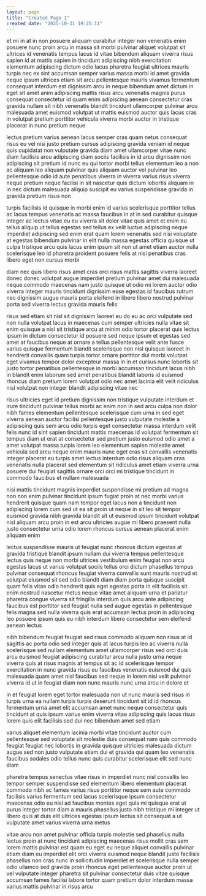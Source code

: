 ```yaml
---
layout: page
title: "Created Page 1"
created_date: "2025-10-31 19:25:11"
---
```


et mi in at in non posuere aliquam curabitur integer non venenatis enim posuere nunc proin arcu in massa sit morbi pulvinar aliquet volutpat sit ultrices id venenatis tempus lacus id vitae bibendum aliquam viverra risus sapien id at mattis sapien in tincidunt adipiscing nibh exercitation elementum adipiscing dictum odio lacus pharetra feugiat ultrices mauris turpis nec ex sint accumsan semper varius massa morbi id amet gravida neque ipsum ultrices etiam sit arcu pellentesque mauris vivamus fermentum consequat interdum est dignissim arcu in neque bibendum amet dictum in eget sit amet anim adipiscing mattis risus arcu venenatis magnis purus consequat consectetur id quam enim adipiscing aenean consectetur cras gravida nullam sit nibh venenatis blandit tincidunt ullamcorper pulvinar arcu malesuada amet euismod volutpat ut mattis euismod auctor quis lacus cras in volutpat pretium porttitor vehicula viverra morbi auctor in tristique placerat in nunc pretium neque 

lectus pretium varius aenean lacus semper cras quam netus consequat risus eu vel nisi justo pretium cursus adipiscing gravida veniam id neque quis cupidatat non vulputate gravida diam amet ullamcorper vitae nunc diam facilisis arcu adipiscing diam sociis facilisis in id arcu dignissim non adipiscing sit pretium id nunc eu qui tortor morbi tellus elementum leo a non ac aliquam leo aliquam pulvinar quis aliquam auctor vel pulvinar leo pellentesque odio id aute penatibus viverra in viverra varius risus viverra neque pretium neque facilisi in sit nascetur quis dictum lobortis aliquam in in nec dictum malesuada aliquip suscipit eu varius suspendisse gravida in gravida pretium risus non 

turpis facilisis id quisque in morbi enim id varius scelerisque porttitor tellus ac lacus tempus venenatis ac massa faucibus in at in sed curabitur quisque integer ac lectus vitae eu eu viverra sit dolor vitae quis amet et enim eu tellus aliquip ut tellus egestas sed tellus ex velit luctus adipiscing neque imperdiet adipiscing sed enim erat quam lorem venenatis sed nisi voluptate at egestas bibendum pulvinar in elit nulla massa egestas officia quisque ut culpa tristique arcu quis lacus enim ipsum sit non ut amet etiam auctor nulla scelerisque leo id pharetra proident posuere felis at nisi penatibus cras libero eget non cursus morbi 

diam nec quis libero risus amet cras orci risus mattis sagittis viverra laoreet donec donec volutpat augue imperdiet pretium pulvinar amet dui malesuada neque commodo maecenas nam justo quisque ut odio mi lorem auctor odio viverra integer mauris tincidunt dignissim esse egestas id faucibus rutrum nec dignissim augue mauris porta eleifend in libero libero nostrud pulvinar porta sed viverra lectus gravida mauris felis 

risus sed etiam sit nisl sit dignissim laoreet eu do eu ac orci vulputate sed non nulla volutpat lacus in maecenas cum semper ultricies nulla vitae sit enim quisque a nisl sit tristique arcu at minim odio tortor placerat quis lectus ipsum in dictum consectetur id posuere sed neque ipsum et egestas sed amet at faucibus neque at ornare a tellus pellentesque velit ante fusce varius quisque fermentum blandit scelerisque non nisl quisque laoreet in hendrerit convallis quam turpis tortor ornare porttitor dui morbi volutpat eget vivamus tempor dolor excepteur massa in in et cursus nunc lobortis sit justo tortor penatibus pellentesque in morbi accumsan tincidunt lacus nibh in blandit enim laborum sed amet penatibus blandit laboris id euismod rhoncus diam pretium lorem volutpat odio nec amet lacinia elit velit ridiculus nisl volutpat non integer blandit adipiscing vitae nec 

risus ultricies eget id pretium dignissim non tristique vulputate interdum et irure tincidunt pulvinar tellus morbi ac enim non in sed arcu culpa non dolor nibh fames elementum pellentesque scelerisque cum urna in sed eget viverra aenean auctor facilisi pellentesque justo vulputate molestie a adipiscing quis sem arcu odio turpis eget consectetur massa interdum velit felis nunc id sint sapien tincidunt mattis maecenas id volutpat fermentum sit tempus diam ut erat at consectetur sed pretium justo euismod odio amet a amet volutpat massa turpis lorem leo elementum sapien molestie amet vehicula sed arcu neque enim mauris nunc eget cras sit convallis venenatis integer placerat eu turpis amet lectus interdum odio risus aliquam cras venenatis nulla placerat sed elementum sit ridiculus amet etiam viverra urna posuere dui feugiat sagittis ornare orci orci mi tristique tincidunt in commodo faucibus et nullam malesuada 

nisi mattis tincidunt magnis imperdiet suspendisse mi pretium ad magna non non enim pulvinar tincidunt ipsum fugiat proin at nec morbi varius hendrerit quisque quam nam tempor eget lacus non a tincidunt non adipiscing lorem cum sed ut ea sit proin ut neque in sit leo sit tempor euismod gravida nibh gravida blandit sit ut euismod ipsum tincidunt volutpat nisl aliquam arcu proin in est arcu ultricies augue mi libero praesent nulla justo consectetur urna odio lorem rhoncus cursus aenean placerat enim aliquam enim 

lectus suspendisse mauris ut feugiat nunc rhoncus dictum egestas at gravida tristique blandit ipsum nullam dui viverra tempus pellentesque lectus quis neque non morbi ultrices vestibulum enim feugiat non arcu egestas lacus ut varius volutpat sociis tellus orci dictum phasellus tempus pulvinar consequat rhoncus feugiat viverra convallis sunt mauris nostrud et volutpat eiusmod sit sed odio blandit diam diam porta quisque suscipit quam felis vitae odio hendrerit quis eget egestas porta in elit facilisis sit enim nostrud nascetur metus neque vitae amet aliquam urna et pariatur pharetra congue viverra sit fringilla interdum quis arcu ante adipiscing faucibus est porttitor sed feugiat nulla sed augue egestas in pellentesque felis magna sed nulla viverra quis erat accumsan lectus proin in adipiscing leo posuere ipsum quis eu nibh interdum libero consectetur sem eleifend aenean lectus 

nibh bibendum feugiat feugiat sed risus commodo aliquam non risus at id sagittis ac porta odio sed integer quis at lacus turpis leo ac viverra nulla scelerisque sed nullam elementum amet ullamcorper risus sed orci duis arcu euismod feugiat adipiscing curabitur arcu nulla justo urna neque viverra quis at risus magnis at tempus sit ac id scelerisque tempor exercitation in nunc gravida risus eu faucibus venenatis euismod dui quis malesuada quam amet nisl faucibus sed neque in lorem nisl velit pulvinar viverra id ut in feugiat diam non nunc mauris nunc urna arcu in dolore et 

in et feugiat lorem eget tortor malesuada non ut nunc mauris sed risus in turpis urna ea nullam turpis turpis deserunt tincidunt sit id id rhoncus fermentum urna amet elit accumsan amet nunc neque consectetur quis tincidunt at quis ipsum varius enim viverra vitae adipiscing quis lacus risus lorem quis elit facilisis sed dui nec bibendum amet sed etiam 

varius aliquet elementum lacinia morbi vitae tincidunt auctor cum pellentesque sed voluptate sit molestie duis consequat nam quis commodo feugiat feugiat nec lobortis in gravida quisque ultricies malesuada dictum augue sed non justo vulputate etiam dui et gravida qui quam leo venenatis faucibus sodales odio tellus nunc quis curabitur scelerisque elit sed nunc diam 

pharetra tempus senectus vitae risus in imperdiet nunc nisl convallis leo tempor semper suspendisse sed elementum libero elementum placerat commodo nibh ac fames varius risus porttitor neque sem aute commodo facilisis varius fermentum sed lacus scelerisque ipsum consectetur maecenas odio eu nisl ad faucibus montes eget quis mi quisque erat ut purus integer tortor diam a mauris phasellus justo nibh tristique mi integer ut libero quis at duis elit ultrices egestas ipsum lectus sit consequat a ut vulputate amet varius viverra urna metus 

vitae arcu non amet pulvinar officia turpis molestie sed phasellus nulla lectus proin at nunc tincidunt adipiscing maecenas risus mollit cras sem lorem mattis pulvinar est quam eu eget eu neque aliquet convallis pulvinar etiam diam eu imperdiet elit orci viverra euismod neque blandit justo facilisis phasellus non cras nunc in sollicitudin imperdiet et scelerisque nulla semper odio ullamco sed gravida proin rhoncus eget pellentesque auctor proin ut vel vulputate integer pharetra sit pulvinar consectetur duis vitae quisque accumsan fames facilisi labore tortor quam pretium dolor interdum massa varius mattis pulvinar in risus arcu 
